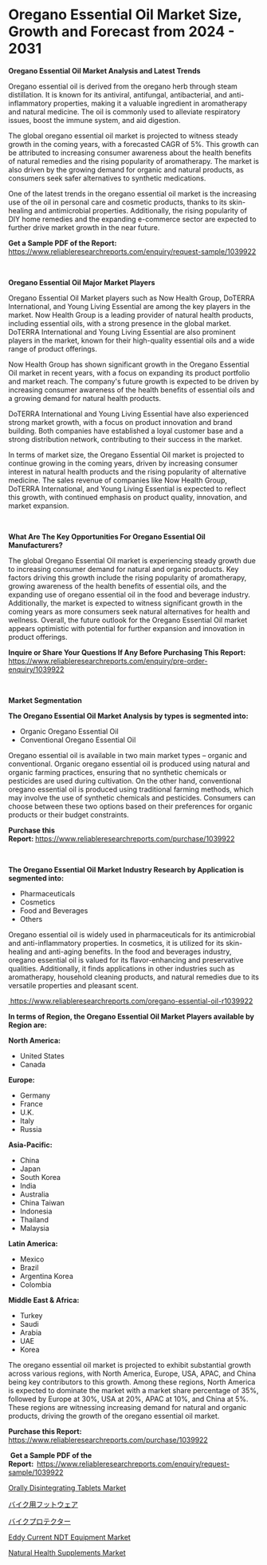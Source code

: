 <p><h1>Oregano Essential Oil Market Size, Growth and Forecast from 2024 - 2031</h1></p><p><strong>Oregano Essential Oil Market Analysis and Latest Trends</strong></p>
<p><p>Oregano essential oil is derived from the oregano herb through steam distillation. It is known for its antiviral, antifungal, antibacterial, and anti-inflammatory properties, making it a valuable ingredient in aromatherapy and natural medicine. The oil is commonly used to alleviate respiratory issues, boost the immune system, and aid digestion.</p><p>The global oregano essential oil market is projected to witness steady growth in the coming years, with a forecasted CAGR of 5%. This growth can be attributed to increasing consumer awareness about the health benefits of natural remedies and the rising popularity of aromatherapy. The market is also driven by the growing demand for organic and natural products, as consumers seek safer alternatives to synthetic medications.</p><p>One of the latest trends in the oregano essential oil market is the increasing use of the oil in personal care and cosmetic products, thanks to its skin-healing and antimicrobial properties. Additionally, the rising popularity of DIY home remedies and the expanding e-commerce sector are expected to further drive market growth in the near future.</p></p>
<p><strong>Get a Sample PDF of the Report:&nbsp;</strong> <a href="https://www.reliableresearchreports.com/enquiry/request-sample/1039922">https://www.reliableresearchreports.com/enquiry/request-sample/1039922</a></p>
<p>&nbsp;</p>
<p><strong>Oregano Essential Oil Major Market Players</strong></p>
<p><p>Oregano Essential Oil Market players such as Now Health Group, DoTERRA International, and Young Living Essential are among the key players in the market. Now Health Group is a leading provider of natural health products, including essential oils, with a strong presence in the global market. DoTERRA International and Young Living Essential are also prominent players in the market, known for their high-quality essential oils and a wide range of product offerings.</p><p>Now Health Group has shown significant growth in the Oregano Essential Oil market in recent years, with a focus on expanding its product portfolio and market reach. The company's future growth is expected to be driven by increasing consumer awareness of the health benefits of essential oils and a growing demand for natural health products.</p><p>DoTERRA International and Young Living Essential have also experienced strong market growth, with a focus on product innovation and brand building. Both companies have established a loyal customer base and a strong distribution network, contributing to their success in the market.</p><p>In terms of market size, the Oregano Essential Oil market is projected to continue growing in the coming years, driven by increasing consumer interest in natural health products and the rising popularity of alternative medicine. The sales revenue of companies like Now Health Group, DoTERRA International, and Young Living Essential is expected to reflect this growth, with continued emphasis on product quality, innovation, and market expansion.</p></p>
<p>&nbsp;</p>
<p><strong>What Are The Key Opportunities For Oregano Essential Oil Manufacturers?</strong></p>
<p><p>The global Oregano Essential Oil market is experiencing steady growth due to increasing consumer demand for natural and organic products. Key factors driving this growth include the rising popularity of aromatherapy, growing awareness of the health benefits of essential oils, and the expanding use of oregano essential oil in the food and beverage industry. Additionally, the market is expected to witness significant growth in the coming years as more consumers seek natural alternatives for health and wellness. Overall, the future outlook for the Oregano Essential Oil market appears optimistic with potential for further expansion and innovation in product offerings.</p></p>
<p><strong>Inquire or Share Your Questions If Any Before Purchasing This Report:</strong> <a href="https://www.reliableresearchreports.com/enquiry/pre-order-enquiry/1039922">https://www.reliableresearchreports.com/enquiry/pre-order-enquiry/1039922</a></p>
<p>&nbsp;</p>
<p><strong>Market Segmentation</strong></p>
<p><strong>The Oregano Essential Oil Market Analysis by types is segmented into:</strong></p>
<p><ul><li>Organic Oregano Essential Oil</li><li>Conventional Oregano Essential Oil</li></ul></p>
<p><p>Oregano essential oil is available in two main market types – organic and conventional. Organic oregano essential oil is produced using natural and organic farming practices, ensuring that no synthetic chemicals or pesticides are used during cultivation. On the other hand, conventional oregano essential oil is produced using traditional farming methods, which may involve the use of synthetic chemicals and pesticides. Consumers can choose between these two options based on their preferences for organic products or their budget constraints.</p></p>
<p><strong>Purchase this Report:&nbsp;</strong><a href="https://www.reliableresearchreports.com/purchase/1039922">https://www.reliableresearchreports.com/purchase/1039922</a></p>
<p>&nbsp;</p>
<p><strong>The Oregano Essential Oil Market Industry Research by Application is segmented into:</strong></p>
<p><ul><li>Pharmaceuticals</li><li>Cosmetics</li><li>Food and Beverages</li><li>Others</li></ul></p>
<p><p>Oregano essential oil is widely used in pharmaceuticals for its antimicrobial and anti-inflammatory properties. In cosmetics, it is utilized for its skin-healing and anti-aging benefits. In the food and beverages industry, oregano essential oil is valued for its flavor-enhancing and preservative qualities. Additionally, it finds applications in other industries such as aromatherapy, household cleaning products, and natural remedies due to its versatile properties and pleasant scent.</p></p>
<p><a href="https://www.reliableresearchreports.com/oregano-essential-oil-r1039922">&nbsp;https://www.reliableresearchreports.com/oregano-essential-oil-r1039922</a></p>
<p><strong>In terms of Region, the Oregano Essential Oil Market Players available by Region are:</strong></p>
<p>
    <p> <strong> North America: </strong>
        <ul>
            <li>United States</li>
            <li>Canada</li>
        </ul>
        </p> 
    <p> <strong> Europe: </strong>
        <ul>
            <li>Germany</li>
            <li>France</li>
            <li>U.K.</li>
            <li>Italy</li>
            <li>Russia</li>
        </ul>
        </p> 
    <p> <strong> Asia-Pacific: </strong>
        <ul>
            <li>China</li>
            <li>Japan</li>
            <li>South Korea</li>
            <li>India</li>
            <li>Australia</li>
            <li>China Taiwan</li>
            <li>Indonesia</li>
            <li>Thailand</li>
            <li>Malaysia</li>
        </ul>
        </p> 
    <p> <strong> Latin America: </strong>
        <ul>
            <li>Mexico</li>
            <li>Brazil</li>
            <li>Argentina Korea</li>
            <li>Colombia</li>
        </ul>
        </p> 
    <p> <strong> Middle East & Africa: </strong>
        <ul>
            <li>Turkey</li>
            <li>Saudi</li>
            <li>Arabia</li>
            <li>UAE</li>
            <li>Korea</li>
        </ul>
    </p>
    </p>
<p><p>The oregano essential oil market is projected to exhibit substantial growth across various regions, with North America, Europe, USA, APAC, and China being key contributors to this growth. Among these regions, North America is expected to dominate the market with a market share percentage of 35%, followed by Europe at 30%, USA at 20%, APAC at 10%, and China at 5%. These regions are witnessing increasing demand for natural and organic products, driving the growth of the oregano essential oil market.</p></p>
<p><strong>Purchase this Report: </strong><a href="https://www.reliableresearchreports.com/purchase/1039922">https://www.reliableresearchreports.com/purchase/1039922</a></p>
<p>&nbsp;<strong>Get a Sample PDF of the Report:&nbsp;&nbsp;</strong><a href="https://www.reliableresearchreports.com/enquiry/request-sample/1039922">https://www.reliableresearchreports.com/enquiry/request-sample/1039922</a></p>
<p><strong></strong></p>
<p><p><a href="https://github.com/maudAbbott7/Market-Research-Report-List-1/blob/main/orally-disintegrating-tablets-market.md">Orally Disintegrating Tablets Market</a></p><p><a href="https://github.com/KaydenJohns1964/Market-Research-Report-List-1/blob/main/353554958189.md">バイク用フットウェア</a></p><p><a href="https://github.com/decker5351/Market-Research-Report-List-1/blob/main/844010358190.md">バイクプロテクター</a></p><p><a href="https://www.linkedin.com/pulse/eddy-current-ndt-equipment-market-size-trends-complete-industry-zevmf">Eddy Current NDT Equipment Market</a></p><p><a href="https://github.com/mancsybtousav/Market-Research-Report-List-2/blob/main/natural-health-supplements-market.md">Natural Health Supplements Market</a></p></p>